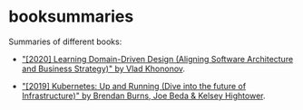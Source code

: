# booksummaries
Summaries of different books:

- ["[2020] Learning Domain-Driven Design (Aligning Software Architecture and Business Strategy)" by Vlad Khononov](Learning%20Domain-Driven%20Design.md).

- ["[2019] Kubernetes: Up and Running (Dive into the future of Infrastructure)" by Brendan Burns, Joe Beda & Kelsey Hightower](Kubernetes%20up%20and%20running.md).

